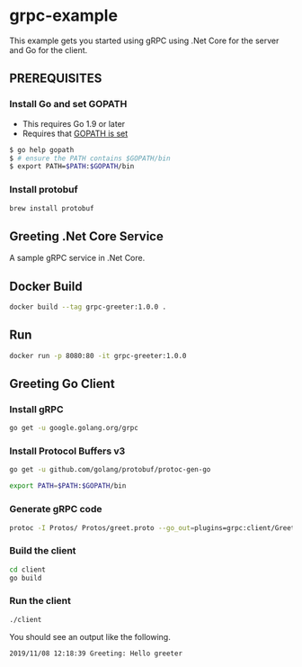 # grpc-example

This example gets you started using gRPC using .Net Core for the server and Go for the client.

## PREREQUISITES

### Install Go and set GOPATH

- This requires Go 1.9 or later
- Requires that [GOPATH is set](https://golang.org/doc/code.html#GOPATH)

```sh
$ go help gopath
$ # ensure the PATH contains $GOPATH/bin
$ export PATH=$PATH:$GOPATH/bin
```

### Install protobuf

```sh
brew install protobuf
```

## Greeting .Net Core Service

A sample gRPC service in .Net Core.

## Docker Build

```sh
docker build --tag grpc-greeter:1.0.0 .
```

## Run

```sh
docker run -p 8080:80 -it grpc-greeter:1.0.0
```

## Greeting Go Client

### Install gRPC

```sh
go get -u google.golang.org/grpc
```

### Install Protocol Buffers v3

```sh
go get -u github.com/golang/protobuf/protoc-gen-go
```

```sh
export PATH=$PATH:$GOPATH/bin
```

### Generate gRPC code

```sh
protoc -I Protos/ Protos/greet.proto --go_out=plugins=grpc:client/Greeting
```

### Build the client

```sh
cd client
go build
```

### Run the client

```sh
./client
```

You should see an output like the following.

```sh
2019/11/08 12:18:39 Greeting: Hello greeter
```
